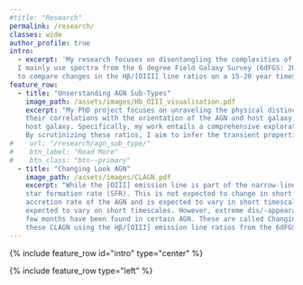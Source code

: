 ```yaml
---
#title: "Research"
permalink: /research/
classes: wide
author_profile: true
intro:
  - excerpt: 'My research focuses on disentangling the complexities of Active Galactic Nuclei (AGN) using optical spectroscopy.
  I mainly use spectra from the 6 degree Field Galaxy Survey (6dFGS: 2001-2009), along with modern spectra from ANU 2.3m Wide Field Spectrograph (WiFeS)
  to compare changes in the Hβ/[OIII] line ratios on a 15-20 year timescale.'
feature_row:
  - title: "Unserstanding AGN Sub-Types"
    image_path: /assets/images/Hb_OIII_visualisation.pdf 
    excerpt: "My PhD project focuses on unraveling the physical distinctions among AGN sub-types and examining 
    their correlations with the orientation of the AGN and host galaxy, the accretion rate of the AGN, and the dust obscuration of the 
    host galaxy. Specifically, my work entails a comprehensive exploration of variations in the Hβ and [OIII] emission line ratios over two epochs.
    By scrutinizing these ratios, I aim to infer the transient properties of AGN."
#    url: "/research/agn_sub_type/"
#    btn_label: "Read More"
#    btn_class: "btn--primary"
  - title: "Changing Look AGN"
    image_path: /assets/images/CLAGN.pdf
    excerpt: "While the [OIII] emission line is part of the narrow-line region (NLR) of the AGN, it is also a tracer of the host galaxy
    star formation rate (SFR). This is not expected to change in short timescales. In contrast, the broad H$\beta$ emission line is a tracer of the
    accretion rate of the AGN and is expected to vary in short timescales. Therefore, the ratio of the [OIII] and Hβ emission lines is
    expected to vary on short timescales. However, extreme dis/-appearances of the broad component of the Hβ emission line on timescales as short as
    few months have been found in certain AGN. These are called Changing Look AGN. I am currently working on a project to identify and characterize 
    these CLAGN using the Hβ/[OIII] emission line ratios from the 6dFGS and WiFeS spectra."
---
```


{% include feature_row id="intro" type="center" %}

{% include feature_row type="left" %} 
